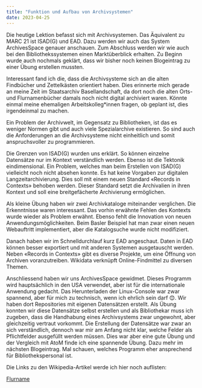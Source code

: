 ```yaml
---
title: "Funktion und Aufbau von Archivsystemen"
date: 2023-04-25
---
```


Die heutige Lektion befasst sich mit Archivsystemen. Das Äquivalent zu MARC 21 ist ISAD(G) und EAD. Dazu werden wir auch das System ArchivesSpace genauer anschauen. Zum Abschluss werden wir wie auch bei den Bibliothekssystemen einen Marktüberblick erhalten. Zu Beginn wurde auch nochmals geklärt, dass wir bisher noch keinen Blogeintrag zu einer Übung erstellen mussten.

Interessant fand ich die, dass die Archivsysteme sich an die alten Findbücher und Zettelkästen orientiert haben. Dies erinnerte mich gerade an meine Zeit im Staatsarchiv Basellandschaft, da dort noch die alten Orts- und Flurnamenbücher damals noch nicht digital archiviert waren. Könnte einmal meine ehemaligen Arbeitskolleg*innen fragen, ob geplant ist, dies irgendeinmal zu machen.

Ein Problem der Archivwelt, im Gegensatz zu Bibliotheken, ist das es weniger Normen gibt und auch viele Spezialarchive existieren. So sind auch die Anforderungen an die Archivsysteme nicht einheitlich und somit anspruchsvoller zu programmieren.

Die Grenzen von ISAD(G) wurden uns erklärt. So können einzelne Datensätze nur im Kontext verständlich werden. Ebenso ist die Tektonik eindimensional. Ein Problem, welches man beim Erstellen von ISAD(G) vielleicht noch nicht absehen konnte. Es hat keine Vorgaben zur digitalen Langzeitarchivierung. Dies soll mit einem neuen Standard «Records in Contexts» behoben werden. Dieser Standard setzt die Archivalien in ihren Kontext und soll eine breitgefächerte Archivierung ermöglichen.

Als kleine Übung haben wir zwei Archivkataloge miteinander verglichen. Die Erkenntnisse waren interessant. Das vorhin erwähnte Fehlen des Kontexts wurde wieder als Problem erwähnt. Ebenso fehlt die Innovation von neuen Anwendungsmöglichkeiten. Beim Basler Beispiel hat man zwar einen neuen Webauftritt implementiert, aber die Katalogsuche wurde nicht modifiziert.

Danach haben wir im Schnelldurchlauf kurz EAD angeschaut. Daten in EAD können besser exportiert und mit anderen Systemen ausgetauscht werden. Neben «Records in Contexts» gibt es diverse Projekte, um eine Öffnung von Archiven voranzutreiben. Wikidata verknüpft Online-Findmittel zu diversen Themen.

Anschliessend haben wir uns ArchivesSpace gewidmet. Dieses Programm wird hauptsächlich in den USA verwendet, aber ist für die internationale Anwendung gedacht. Das Herunterladen der Linux-Console war zwar spannend, aber für mich zu technisch, wenn ich ehrlich sein darf 😊. Wir haben dort Repositories mit eigenen Datensätzen erstellt. Als Übung konnten wir diese Datensätze selbst erstellen und als Bibliothekar muss ich zugeben, dass die Handhabung eines Archivsystems zwar ungewohnt, aber gleichzeitig vertraut vorkommt. Die Erstellung der Datensätze war zwar an sich verständlich, dennoch war mir am Anfang nicht klar, welche Felder als Pflichtfelder ausgefüllt werden müssen. Dies war aber eine gute Übung und der Vergleich mit AtoM finde ich eine spannende Übung. Dazu mehr im nächsten Blogeintrag. Mal schauen, welches Programm eher ansprechend für Bibliothekspersonal ist.

Die Links zu den Wikipedia-Artikel werde ich hier noch auflisten:

[Flurname](https://de.wikipedia.org/wiki/Flurname)
